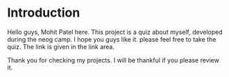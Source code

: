 # Introduction
Hello guys, Mohit Patel here.
This project is a quiz about myself, developed during the neog camp.
I hope you guys like it. please feel free to take the quiz. The link is given in the link area.


Thank you for checking my projects. I will be thankful if you please review it.

